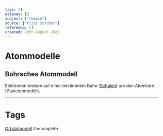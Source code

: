 ```yaml
---
tags: []
aliases: []
subject: ["chemie"]
source: ["Fritz Struber"]
reference: []
created: 19th August 2022
---
```


# Atommodelle
## Bohrsches Atommodell 
Elektronen kreisen auf einer bestimmten Bahn ([Schalen](chemie/Orbitalmodell.md)) um den Atomkern (Planetenmodell).

---
# Tags
[Orbitalmodell](chemie/Orbitalmodell.md)
#incomplete 